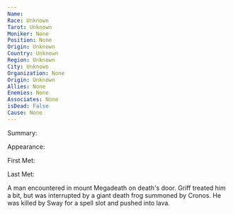 ```yaml
---
Name: 
Race: Unknown
Tarot: Unknown
Moniker: None
Position: None
Origin: Unknown
Country: Unknown
Region: Unknown
City: Unknown
Organization: None
Origin: Unknown
Allies: None
Enemies: None
Associates: None
isDead: False
Cause: None
---
```

Summary:

Appearance: 

First Met: 

Last Met: 

A man encountered in mount Megadeath on death's door. Griff treated him a bit, but was interrupted by a giant death frog summoned by Cronos. He was killed by Sway for a spell slot and pushed into lava. 